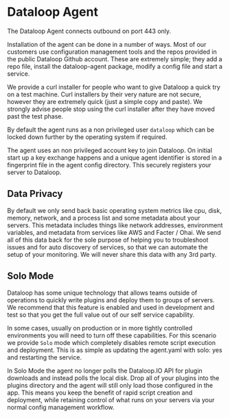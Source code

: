 # Dataloop Agent

The Dataloop Agent connects outbound on port 443 only.

Installation of the agent can be done in a number of ways. Most of our customers use configuration management tools and the repos provided in the public Dataloop Github account. These are extremely simple; they add a repo file, install the dataloop-agent package, modify a config file and start a service.

We provide a curl installer for people who want to give Dataloop a quick try on a test machine. Curl installers by their very nature are not secure, however they are extremely quick (just a simple copy and paste). We strongly advise people stop using the curl installer after they have moved past the test phase.

By default the agent runs as a non privileged user `dataloop` which can be locked down further by the operating system if required.

The agent uses an non privileged account key to join Dataloop. On initial start up a key exchange happens and a unique agent identifier is stored in a fingerprint file in the agent config directory. This securely registers your server to Dataloop.

## Data Privacy

By default we only send back basic operating system metrics like cpu, disk, memory, network, and a process list and some metadata about your servers. This metadata includes things like network addresses, environment variables, and metadata from services like AWS and Facter / Ohai. We send all of this data back for the sole purpose of helping you to troubleshoot issues and for auto discovery of services, so that we can automate the setup of your monitoring. We will never share this data with any 3rd party.

## Solo Mode

Dataloop has some unique technology that allows teams outside of operations to quickly write plugins and deploy them to groups of servers. We recommend that this feature is enabled and used in development and test so that you get the full value out of our self service capability.

In some cases, usually on production or in more tightly controlled environments you will need to turn off these capabilities. For this scenario we provide `Solo` mode which completely disables remote script execution and deployment. This is as simple as updating the agent.yaml with solo: yes and restarting the service.

In Solo Mode the agent no longer polls the Dataloop.IO API for plugin downloads and instead polls the local disk. Drop all of your plugins into the plugins directory and the agent will still only load those configured in the app. This means you keep the benefit of rapid script creation and deployment, while retaining control of what runs on your servers via your normal config management workflow.
